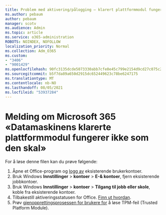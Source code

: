 ```yaml
---
title: Problem med aktivering/pålogging – klarert plattformmodul fungerer ikke
ms.author: pebaum
author: pebaum
manager: scotv
ms.audience: Admin
ms.topic: article
ms.service: o365-administration
ROBOTS: NOINDEX, NOFOLLOW
localization_priority: Normal
ms.collection: Adm_O365
ms.custom:
- "3406"
- "9001429"
ms.openlocfilehash: 90fc3135dcde5073330abb7cfe0e45c799e2154d9cd27c075c2c9ac89c18a641
ms.sourcegitcommit: b5f7da89a650d2915dc652449623c78be6247175
ms.translationtype: MT
ms.contentlocale: nb-NO
ms.lasthandoff: 08/05/2021
ms.locfileid: "53937284"
---
```

# <a name="fixing-the-microsoft-365-apps-your-computers-trusted-platform-module-is-not-functioning-properly-message"></a>Melding om Microsoft 365 «Datamaskinens klarerte plattformmodul fungerer ikke som den skal»

For å løse denne filen kan du prøve følgende:

1. Åpne et Office-program og [logg av](https://support.office.com/article/5a20dc11-47e9-4b6f-945d-478cb6d92071) eksisterende brukerkontoer.   
2. Bruk Windows **Innstillinger**  >  **kontoer**  >  **E-& kontoer**, fjern eksisterende jobbkontoer. 
3. Bruk Windows **Innstillinger**  >  **kontoer**  >  **Tilgang til jobb eller skole**, koble fra eksisterende kontoer. 
4. Tilbakestill aktiveringsstatusen for Office. [Finn ut hvordan](https://docs.microsoft.com/office365/troubleshoot/activation/reset-office-365-proplus-activation-state
).
5. Prøv [gjenopprettingsprosessen for brukere for](https://docs.microsoft.com/office365/troubleshoot/administration/connection-issue-when-sign-in-office-2016#symptom-2) å løse TPM-feil (Trusted Platform Module).